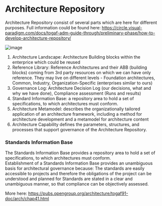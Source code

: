 # Architecture Repository
Architecture Repository consist of several parts which are here for different purposes.
Full information could be found here: https://circle.visual-paradigm.com/docs/togaf-adm-guide-through/preliminary-phase/how-to-develop-architecture-repository/

![image](https://github.com/Glareone/AZ-304-305-SA-And-Architecture-Design-In-Depth/assets/4239376/24252521-02ea-49dd-a7f7-0d06ec5b411b)

1) Architecture Landscape: Architecture Building blocks within the enterprice which could be reused
2) Reference Library: Reference Architectures and their ABB (building blocks) coming from 3rd party resources on which we can have only reference. They may live on different levels - Foundation architectures, Common, Industry, Organization-Specific (enterprises similar to ours)
3) Governance Log: Architecture Decision Log (our decisions, what and why we have done), Compliance assessment (Runs and results)
4) Standard Information Base: a repository area to hold a set of specifications, to which architectures must conform.
5) Architecture Metamodel: describes the organizationally tailored application of an architecture framework, including a method for architecture development and a metamodel for architecture content
6) Architecture Capability defines the parameters, structures, and processes that support governance of the Architecture Repository.



### Standards Information Base
The Standards Information Base provides a repository area to hold a set of specifications, to which architectures must conform.  
Establishment of a Standards Information Base provides an unambiguous basis for architectural governance because: The standards are easily accessible to projects and therefore the obligations of the project can be understood and planned for Standards are stated in a clear and unambiguous manner, so that compliance can be objectively assessed.

More here: https://pubs.opengroup.org/architecture/togaf91-doc/arch/chap41.html
